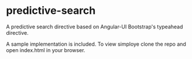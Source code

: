 # predictive-search
A predictive search directive based on Angular-UI Bootstrap's typeahead directive.

A sample implementation is included. To view simploye clone the repo and open index.html in your browser.
